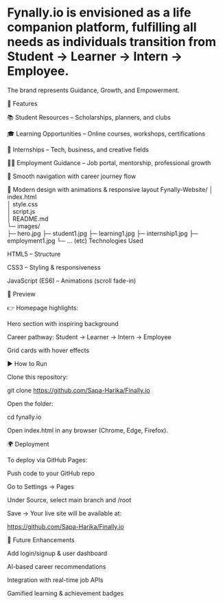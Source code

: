 # Fynally.io is envisioned as a life companion platform, fulfilling all needs as individuals transition from Student → Learner → Intern → Employee.
The brand represents Guidance, Growth, and Empowerment.

🚀 Features

📚 Student Resources – Scholarships, planners, and clubs

🎓 Learning Opportunities – Online courses, workshops, certifications

💼 Internships – Tech, business, and creative fields

👨‍💼 Employment Guidance – Job portal, mentorship, professional growth

🔗 Smooth navigation with career journey flow

🎨 Modern design with animations & responsive layout
Fynally-Website/
│ index.html         
│ style.css           
│ script.js           
│ README.md           
└─ images/            
   ├─ hero.jpg
   ├─ student1.jpg
   ├─ learning1.jpg
   ├─ internship1.jpg
   ├─ employment1.jpg
   └─ ... (etc)
Technologies Used

HTML5 – Structure

CSS3 – Styling & responsiveness

JavaScript (ES6) – Animations (scroll fade-in)

📸 Preview

👉 Homepage highlights:

Hero section with inspiring background

Career pathway: Student → Learner → Intern → Employee

Grid cards with hover effects

▶️ How to Run

Clone this repository:

git clone https://github.com/Sapa-Harika/Finally.io


Open the folder:

cd fynally.io


Open index.html in any browser (Chrome, Edge, Firefox).

🌍 Deployment

To deploy via GitHub Pages:

Push code to your GitHub repo

Go to Settings → Pages

Under Source, select main branch and /root

Save → Your live site will be available at:

https://github.com/Sapa-Harika/Finally.io

📌 Future Enhancements

Add login/signup & user dashboard

AI-based career recommendations

Integration with real-time job APIs

Gamified learning & achievement badges

